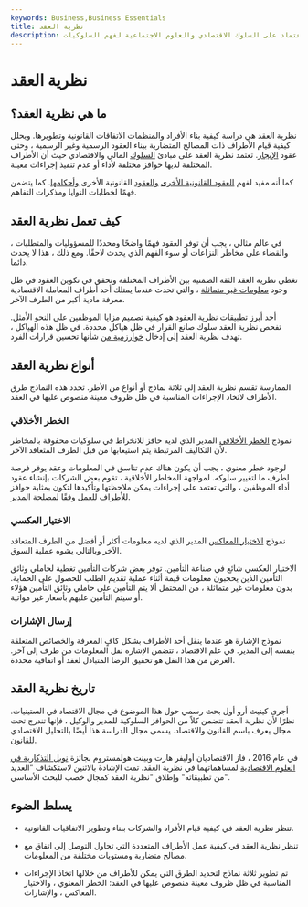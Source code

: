 ```yaml
---
keywords: Business,Business Essentials
title: نظرية العقد
description: نظرية العقد هي دراسة كيفية قيام الأفراد والشركات بتكوين وتطوير الاتفاقيات القانونية ، بالاعتماد على السلوك الاقتصادي والعلوم الاجتماعية لفهم السلوكيات.
---
```


# نظرية العقد
## ما هي نظرية العقد؟

نظرية العقد هي دراسة كيفية بناء الأفراد والمنظمات الاتفاقات القانونية وتطويرها. ويحلل كيفية قيام الأطراف ذات المصالح المتضاربة ببناء العقود الرسمية وغير الرسمية ، وحتى عقود [الإيجار](/tenancy-at-will). تعتمد نظرية العقد على مبادئ [السلوك](/behavioraleconomics) المالي والاقتصادي حيث أن الأطراف المختلفة لديها حوافز مختلفة لأداء أو عدم تنفيذ إجراءات معينة.

كما أنه مفيد لفهم [العقود القانونية الأخرى](/forwardcontract) [والعقود](/forwardcontract) القانونية الأخرى [وأحكامها](/provision). كما يتضمن فهمًا لخطابات النوايا ومذكرات التفاهم.

## كيف تعمل نظرية العقد

في عالم مثالي ، يجب أن توفر العقود فهمًا واضحًا ومحددًا للمسؤوليات والمتطلبات ، والقضاء على مخاطر النزاعات أو سوء الفهم الذي يحدث لاحقًا. ومع ذلك ، هذا لا يحدث دائما.

تغطي نظرية العقد الثقة الضمنية بين الأطراف المختلفة وتحقق في تكوين العقود في ظل وجود [معلومات غير متماثلة](/asymmetricinformation) ، والتي تحدث عندما يمتلك أحد أطراف المعاملة الاقتصادية معرفة مادية أكبر من الطرف الآخر.

أحد أبرز تطبيقات نظرية العقود هو كيفية تصميم مزايا الموظفين على النحو الأمثل. تفحص نظرية العقد سلوك صانع القرار في ظل هياكل محددة. في ظل هذه الهياكل ، تهدف نظرية العقد إلى إدخال [خوارزمية من](/algorithm) شأنها تحسين قرارات الفرد.

## أنواع نظرية العقد

الممارسة تقسم نظرية العقد إلى ثلاثة نماذج أو أنواع من الأطر. تحدد هذه النماذج طرق الأطراف لاتخاذ الإجراءات المناسبة في ظل ظروف معينة منصوص عليها في العقد.

### الخطر الأخلاقي

نموذج [الخطر الأخلاقي](/moralhazard) المدير الذي لديه حافز للانخراط في سلوكيات محفوفة بالمخاطر لأن التكاليف المرتبطة يتم استيعابها من قبل الطرف المتعاقد الآخر.

لوجود خطر معنوي ، يجب أن يكون هناك عدم تناسق في المعلومات وعقد يوفر فرصة لطرف ما لتغيير سلوكه. لمواجهة المخاطر الأخلاقية ، تقوم بعض الشركات بإنشاء عقود أداء الموظفين ، والتي تعتمد على إجراءات يمكن ملاحظتها وتأكيدها لتكون بمثابة حوافز للأطراف للعمل وفقًا لمصلحة المدير.

### الاختيار العكسي

نموذج [الاختيار المعاكس](/adverseselection) المدير الذي لديه معلومات أكثر أو أفضل من الطرف المتعاقد الآخر وبالتالي يشوه عملية السوق.

الاختيار العكسي شائع في صناعة التأمين. توفر بعض شركات التأمين تغطية لحاملي وثائق التأمين الذين يحجبون معلومات قيمة أثناء عملية تقديم الطلب للحصول على الحماية. بدون معلومات غير متماثلة ، من المحتمل ألا يتم التأمين على حاملي وثائق التأمين هؤلاء أو سيتم التأمين عليهم بأسعار غير مواتية.

### إرسال الإشارات

نموذج الإشارة هو عندما ينقل أحد الأطراف بشكل كافٍ المعرفة والخصائص المتعلقة بنفسه إلى المدير. في علم الاقتصاد ، تتضمن الإشارة نقل المعلومات من طرف إلى آخر. الغرض من هذا النقل هو تحقيق الرضا المتبادل لعقد أو اتفاقية محددة.

## تاريخ نظرية العقد

أجرى كينيث أرو أول بحث رسمي حول هذا الموضوع في مجال الاقتصاد في الستينيات. نظرًا لأن نظرية العقد تتضمن كلاً من الحوافز السلوكية للمدير والوكيل ، فإنها تندرج تحت مجال يعرف باسم القانون والاقتصاد. يسمى مجال الدراسة هذا أيضًا بالتحليل الاقتصادي للقانون.

في عام 2016 ، فاز الاقتصاديان أوليفر هارت وبينت هولمستروم بجائزة [نوبل التذكارية في العلوم الاقتصادية](/nobel-memorial-prize-in-economic-sciences) لمساهماتهما في نظرية العقد. تمت الإشادة بالاثنين لاستكشاف "العديد من تطبيقاته" وإطلاق "نظرية العقد كمجال خصب للبحث الأساسي".

## يسلط الضوء

- تنظر نظرية العقد في كيفية قيام الأفراد والشركات ببناء وتطوير الاتفاقيات القانونية.

- تنظر نظرية العقد في كيفية عمل الأطراف المتعددة التي تحاول التوصل إلى اتفاق مع مصالح متضاربة ومستويات مختلفة من المعلومات.

- تم تطوير ثلاثة نماذج لتحديد الطرق التي يمكن للأطراف من خلالها اتخاذ الإجراءات المناسبة في ظل ظروف معينة منصوص عليها في العقد: الخطر المعنوي ، والاختيار المعاكس ، والإشارات.

